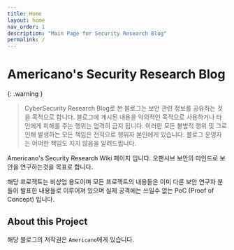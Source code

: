 ```yaml
---
title: Home
layout: home
nav_order: 1
description: "Main Page for Security Research Blog"
permalink: /
---
```


# Americano's Security Research Blog

{: .warning }
> CyberSecurity Research Blog로 본 블로그는 보안 관련 정보를 공유하는 것을 목적으로 합니다. 블로그에 게시된 내용을 악의적인 목적으로 사용하거나 타인에게 피해를 주는 행위는 엄격히 금지 됩니다. 이러한 모든 불법적 행위 및 그로 인해 발생하는 모든 책임은 전적으로 행위자 본인에게 있습니다. 블로그 운영자는 어떠한 책임도 지지 않음을 알려드립니다.

Americano's Security Research Wiki 페이지 입니다. 오팬시브 보안의 마인드로 보안을 연구하는것을 목표로 합니다.

해당 프로젝트는 비상업 용도이며 모든 프로젝트의 내용들은 이미 다른 보안 연구자 분들이 발표한 내용들로 이루어져 있으며 실제 공격에는 쓰일수 없는 PoC (Proof of Concept) 입니다. 

## About this Project
해당 블로그의 저작권은 `Americano`에게 있습니다. 

